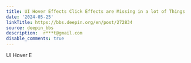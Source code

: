 ```yaml
---
title: UI Hover Effects Click Effects are Missing in a lot of Things
date: '2024-05-25'
linkTitle: https://bbs.deepin.org/en/post/272834
source: deepin_bbs
description:  r***t@gmail.com 
disable_comments: true
---
```

UI Hover E
